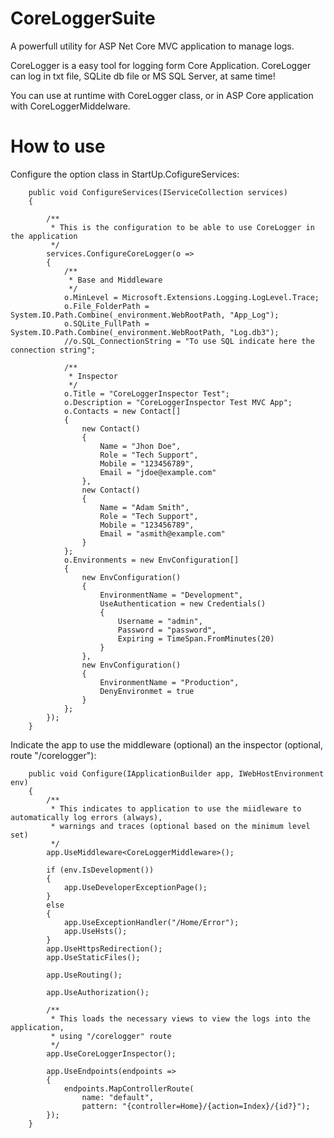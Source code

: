 # CoreLoggerSuite
A powerfull utility for ASP Net Core MVC application to manage logs.

CoreLogger is a easy tool for logging form Core Application.
CoreLogger can log in txt file, SQLite db file or MS SQL Server, at same time!

You can use at runtime with CoreLogger class, or in ASP Core application with CoreLoggerMiddelware.

# How to use

Configure the option class in StartUp.CofigureServices:

        public void ConfigureServices(IServiceCollection services)
        {

            /**
             * This is the configuration to be able to use CoreLogger in the application
             */
            services.ConfigureCoreLogger(o =>
            {
                /**
                 * Base and Middleware
                 */
                o.MinLevel = Microsoft.Extensions.Logging.LogLevel.Trace;
                o.File_FolderPath = System.IO.Path.Combine(_environment.WebRootPath, "App_Log");
                o.SQLite_FullPath = System.IO.Path.Combine(_environment.WebRootPath, "Log.db3");
                //o.SQL_ConnectionString = "To use SQL indicate here the connection string";

                /**
                 * Inspector
                 */
                o.Title = "CoreLoggerInspector Test";
                o.Description = "CoreLoggerInspector Test MVC App";
                o.Contacts = new Contact[]
                {
                    new Contact()
                    {
                        Name = "Jhon Doe",
                        Role = "Tech Support",
                        Mobile = "123456789",
                        Email = "jdoe@example.com"
                    },
                    new Contact()
                    {
                        Name = "Adam Smith",
                        Role = "Tech Support",
                        Mobile = "123456789",
                        Email = "asmith@example.com"
                    }
                };
                o.Environments = new EnvConfiguration[]
                {
                    new EnvConfiguration()
                    {
                        EnvironmentName = "Development",
                        UseAuthentication = new Credentials()
                        {
                            Username = "admin",
                            Password = "password",
                            Expiring = TimeSpan.FromMinutes(20)
                        }
                    },
                    new EnvConfiguration()
                    {
                        EnvironmentName = "Production",
                        DenyEnvironmet = true
                    }
                };
            });
        }


Indicate the app to use the middleware (optional) an the inspector (optional, route "/corelogger"):

        public void Configure(IApplicationBuilder app, IWebHostEnvironment env)
        {
            /**
             * This indicates to application to use the miidleware to automatically log errors (always), 
             * warnings and traces (optional based on the minimum level set)
             */
            app.UseMiddleware<CoreLoggerMiddleware>();

            if (env.IsDevelopment())
            {
                app.UseDeveloperExceptionPage();
            }
            else
            {
                app.UseExceptionHandler("/Home/Error");
                app.UseHsts();
            }
            app.UseHttpsRedirection();
            app.UseStaticFiles();

            app.UseRouting();

            app.UseAuthorization();

            /**
             * This loads the necessary views to view the logs into the application, 
             * using "/corelogger" route
             */
            app.UseCoreLoggerInspector();

            app.UseEndpoints(endpoints =>
            {
                endpoints.MapControllerRoute(
                    name: "default",
                    pattern: "{controller=Home}/{action=Index}/{id?}");
            });
        }
